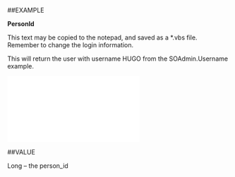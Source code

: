 
##EXAMPLE

**PersonId**

This text may be copied to the notepad, and saved as a *.vbs file. Remember to change the login information.

This will return the user with username HUGO from the SOAdmin.Username example.

![](..\..\Examples\vbs\SOUser.PersonId.vbs.txt)


##VALUE

Long – the person_id

